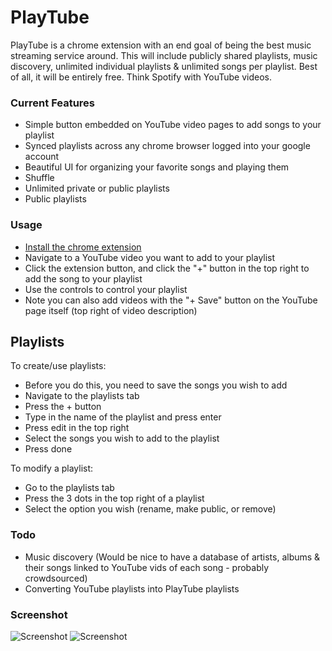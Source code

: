 # PlayTube

PlayTube is a chrome extension with an end goal of being the best music streaming service around.  This will include publicly shared playlists, music discovery, unlimited individual playlists & unlimited songs per playlist.  Best of all, it will be entirely free.  Think Spotify with YouTube videos.


### Current Features

* Simple button embedded on YouTube video pages to add songs to your playlist
* Synced playlists across any chrome browser logged into your google account
* Beautiful UI for organizing your favorite songs and playing them
* Shuffle
* Unlimited private or public playlists
* Public playlists


### Usage

* [Install the chrome extension][1]
* Navigate to a YouTube video you want to add to your playlist
* Click the extension button, and click the "+" button in the top right to add the song to your playlist
* Use the controls to control your playlist
* Note you can also add videos with the "+ Save" button on the YouTube page itself (top right of video description)

[1]: https://chrome.google.com/webstore/detail/playtube/mgcacknkafhdpbnfiokajkfcaldpdnbl


## Playlists

To create/use playlists:

* Before you do this, you need to save the songs you wish to add
* Navigate to the playlists tab
* Press the + button
* Type in the name of the playlist and press enter
* Press edit in the top right
* Select the songs you wish to add to the playlist
* Press done

To modify a playlist:

* Go to the playlists tab
* Press the 3 dots in the top right of a playlist
* Select the option you wish (rename, make public, or remove)


### Todo

* Music discovery (Would be nice to have a database of artists, albums & their songs linked to YouTube vids of each song - probably crowdsourced)
* Converting YouTube playlists into PlayTube playlists


### Screenshot

![Screenshot](http://i.imgur.com/94ggSM7.png)
![Screenshot](http://i.imgur.com/3ZRDMlE.png)

